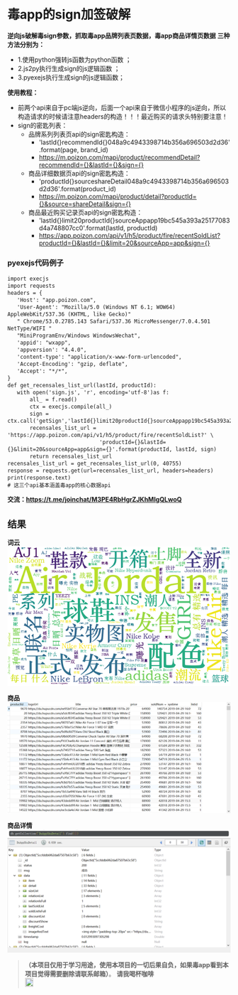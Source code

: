# 毒app的sign加签破解
**逆向js破解毒sign参数，抓取毒app品牌列表页数据，毒app商品详情页数据**
**三种方法分别为：**
- 1.使用python强转js函数为python函数 ；
- 2.js2py执行生成sign的js逻辑函数 ；
- 3.pyexejs执行生成sign的js逻辑函数；

**使用教程：**
- 前两个api来自于pc端js逆向，后面一个api来自于微信小程序的js逆向，所以构造请求的时候请注意headers的构造！！！最近购买的请求头特别要注意！
- sign的密匙列表：
  - 品牌系列列表页api的sign密匙构造：
      - 'lastId{}recommendId{}048a9c4943398714b356a696503d2d36'.format(page, brand_id)
      - https://m.poizon.com/mapi/product/recommendDetail?recommendId={}&lastId={}&sign={}
  - 商品详细数据页api的sign密匙构造：   
      - 'productId{}sourceshareDetail048a9c4943398714b356a696503d2d36'.format(product_id)
      - https://m.poizon.com/mapi/product/detail?productId={}&source=shareDetail&sign={}
   - 商品最近购买记录页api的sign密匙构造：
      - 'lastId{}limit20productId{}sourceAppapp19bc545a393a25177083d4a748807cc0'.format(lastId, productId)
      - https://app.poizon.com/api/v1/h5/product/fire/recentSoldList?productId={}&lastId={}&limit=20&sourceApp=app&sign={}
    
 ### pyexejs代码例子
 ``` 
import execjs
import requests
headers = {
    'Host': "app.poizon.com",
    'User-Agent': "Mozilla/5.0 (Windows NT 6.1; WOW64) AppleWebKit/537.36 (KHTML, like Gecko)"
    " Chrome/53.0.2785.143 Safari/537.36 MicroMessenger/7.0.4.501 NetType/WIFI "
    "MiniProgramEnv/Windows WindowsWechat",
    'appid': "wxapp",
    'appversion': "4.4.0",
    'content-type': "application/x-www-form-urlencoded",
    'Accept-Encoding': "gzip, deflate",
    'Accept': "*/*",
 }
def get_recensales_list_url(lastId, productId):
    with open('sign.js', 'r', encoding='utf-8')as f:
        all_ = f.read()
        ctx = execjs.compile(all_)
        sign = ctx.call('getSign','lastId{}limit20productId{}sourceAppapp19bc545a393a25177083d4a748807cc0'.format(lastId,productId))
        recensales_list_url = 'https://app.poizon.com/api/v1/h5/product/fire/recentSoldList?' \
                              'productId={}&lastId={}&limit=20&sourceApp=app&sign={}'.format(productId, lastId, sign)
        return recensales_list_url
recensales_list_url = get_recensales_list_url(0, 40755)
response = requests.get(url=recensales_list_url, headers=headers)
print(response.text)
# 这三个api基本涵盖毒app的核心数据api
```
**交流：https://t.me/joinchat/M3PE4RbHgrZJKhMIgQLwoQ**
    
## 结果
 **词云**
 ![Alt text](./pic/du_wordcloud.png)
 
 **商品**
 ![Alt text](./pic/du_sku.png)
 
 **商品详情**
 ![Alt text](./pic/du_detail.png)
 
 >**（本项目仅用于学习用途，使用本项目的一切后果自负，如果毒app看到本项目觉得需要删除请联系邮箱）**。
**请我喝杯咖啡**<br>
<img src="https://github.com/luo1994/du-app-sign/blob/master/pic/%E8%B5%9E%E8%B5%8F.png" width="20%" height="20%"><br>

